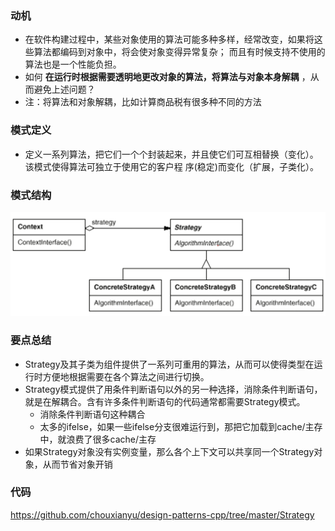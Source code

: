### 动机

* 在软件构建过程中，某些对象使用的算法可能多种多样，经常改变，如果将这些算法都编码到对象中，将会使对象变得异常复杂； 而且有时候支持不使用的算法也是一个性能负担。
* 如何 **在运行时根据需要透明地更改对象的算法，将算法与对象本身解耦** ，从而避免上述问题？
* 注：将算法和对象解耦，比如计算商品税有很多种不同的方法

### 模式定义

* 定义一系列算法，把它们一个个封装起来，并且使它们可互相替换（变化）。该模式使得算法可独立于使用它的客户程 序(稳定)而变化（扩展，子类化）。

### 模式结构

![](./images/Strategy.png)

### 要点总结

* Strategy及其子类为组件提供了一系列可重用的算法，从而可以使得类型在运行时方便地根据需要在各个算法之间进行切换。
* Strategy模式提供了用条件判断语句以外的另一种选择，消除条件判断语句，就是在解耦合。含有许多条件判断语句的代码通常都需要Strategy模式。
  * 消除条件判断语句这种耦合
  * 太多的ifelse，如果一些ifelse分支很难运行到，那把它加载到cache/主存中，就浪费了很多cache/主存
* 如果Strategy对象没有实例变量，那么各个上下文可以共享同一个Strategy对象，从而节省对象开销

### 代码

https://github.com/chouxianyu/design-patterns-cpp/tree/master/Strategy
